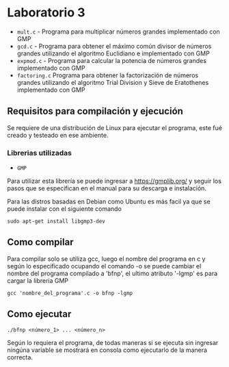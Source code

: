 # **Laboratorio 3**
* `mult.c` - Programa para multiplicar números grandes implementado con GMP
* `gcd.c` - Programa para obtener el máximo común divisor de números grandes utilizando el algoritmo Euclidiano e implementado con GMP
* `expmod.c` - Programa para calcular la potencia de números grandes implementado con GMP
* `factoring.c` Programa para obtener la factorización de números grandes utilizando el algoritmo Trial Division y Sieve de Eratothenes implementado con GMP

## Requisitos para compilación y ejecución

Se requiere de una distribución de Linux para ejecutar el programa, este fué creado y testeado en ese ambiente.

### Librerias utilizadas

* `GMP`

Para utilizar esta librería se puede ingresar a https://gmplib.org/ y seguir los pasos que se especifican en el manual para su descarga e instalación.

Para las distros basadas en Debian como Ubuntu es más facil ya que se puede instalar con el siguiente comando
```
sudo apt-get install libgmp3-dev
```

## Como compilar
Para compilar solo se utiliza gcc, luego el nombre del programa en c y según lo especificado ocupando el comando -o se puede cambiar el nombre del programa compilado a 'bfnp', el ultimo atributo '-lgmp' es para cargar la libreria GMP
```
gcc 'nombre_del_programa'.c -o bfnp -lgmp
```
## Como ejecutar
```
./bfnp <número_1> ... <número_n>
```
Según lo requiera el programa, de todas maneras si se ejecuta sin ingresar ningúna variable se mostrará en consola como ejecutarlo de la manera correcta.

